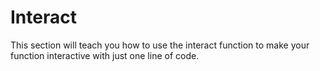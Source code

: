 # Interact

This section will teach you how to use the interact function to make your function interactive with
just one line of code.
